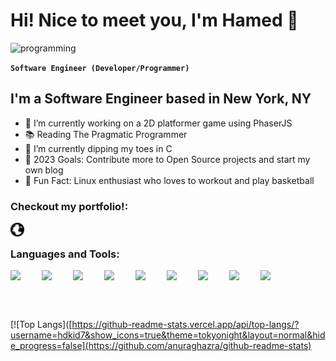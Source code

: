 # Hi! Nice to meet you, I'm Hamed 👋
<img alt="programming" width="180" src="https://github.com/hdkid7/hdkid7/assets/42691143/c6ed1e48-59d0-46cd-9a7d-817003988e74"/>
<br/>

**`Software Engineer (Developer/Programmer)`** 


## I'm a Software Engineer based in New York, NY
-  🍔 I’m currently working on a 2D platformer game using PhaserJS
-  📚 Reading The Pragmatic Programmer
-  🐍 I’m currently dipping my toes in C
-  🥅 2023 Goals: Contribute more to Open Source projects and start my own blog
-  🐧 Fun Fact: Linux enthusiast who loves to workout and play basketball


### Checkout my portfolio!:

[<img align="left" alt="codeSTACKr.com" width="22px" src="https://raw.githubusercontent.com/iconic/open-iconic/master/svg/globe.svg" />][website]
<br />
### Languages and Tools:
<p style="display:flex;">
<img width="40px" style="padding-right: 10px;" src="https://skillicons.dev/icons?i=js"  />
<img width="40px" style="padding-right: 10px;" src="https://skillicons.dev/icons?i=html"  />
<img width="40px" style="padding-right: 10px;" src="https://skillicons.dev/icons?i=css"  />
<img width="40px" style="padding-right: 10px;" src="https://skillicons.dev/icons?i=c"  />
<img width="40px" style="padding-right: 10px;" src="https://skillicons.dev/icons?i=git"  />
<img width="40px" style="padding-right: 10px;" src="https://skillicons.dev/icons?i=rust"  />
<img width="40px" style="padding-right: 10px;" src="https://skillicons.dev/icons?i=sass"  />
<img width="40px" style="padding-right: 10px;" src="https://skillicons.dev/icons?i=ts"  />
<img width="40px" style="padding-right: 10px;" src="https://skillicons.dev/icons?i=php"  />
</p>


<br />
<br />
<div>
  
[![Top Langs]([https://github-readme-stats.vercel.app/api/top-langs/?username=hdkid7&show_icons=true&theme=tokyonight&layout=normal&hide_progress=false](https://github.com/anuraghazra/github-readme-stats)



</div>


[website]: https://hameddiakite.com
